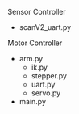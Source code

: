 Sensor Controller
 - scanV2_uart.py

Motor Controller
 - arm.py
     - ik.py
     - stepper.py
     - uart.py
     - servo.py
- main.py
  
